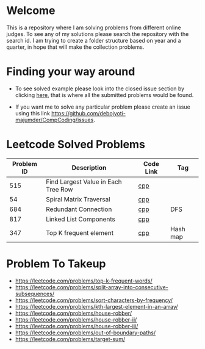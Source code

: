 # Welcome
This is a repository where I am solving problems from different online judges. To see any of my solutions please search the repository with the search id. I am trying to create a folder structure based on year and a quarter, in hope that will make the collection problems. 

# Finding your way around
- To see solved example please look into the closed issue section by clicking [here](https://github.com/debojyoti-majumder/CompCoding/issues?q=is:issue%20is:closed), that is where all the submitted problems would be found.

- If you want me to solve any particular problem please create an issue using this link https://github.com/debojyoti-majumder/CompCoding/issues. 

# Leetcode Solved Problems
|Problem ID|    Description | Code Link | Tag |
|--|--|--|--|
|515| Find Largest Value in Each Tree Row | [cpp](https://github.com/debojyoti-majumder/CompCoding/blob/master/2019Q1/cppWorkspace/leetcode515.hpp)
|54| Spiral Matrix Traversal | [cpp](https://github.com/debojyoti-majumder/CompCoding/blob/master/2019Q1/cppWorkspace/leetcode054.hpp)
|684| Redundant Connection | [cpp](https://github.com/debojyoti-majumder/CompCoding/blob/master/2019Q1/cppWorkspace/leetcode684.hpp) | DFS
|817| Linked List Components | [cpp](https://github.com/debojyoti-majumder/CompCoding/blob/master/2019Q1/cppWorkspace/leetcode817.hpp)
|347| Top K frequent element | [cpp](https://github.com/debojyoti-majumder/CompCoding/blob/master/2019Q1/cppWorkspace/leetcode347.hpp) | Hash map

# Problem To Takeup
- https://leetcode.com/problems/top-k-frequent-words/
- https://leetcode.com/problems/split-array-into-consecutive-subsequences/
- https://leetcode.com/problems/sort-characters-by-frequency/
- https://leetcode.com/problems/kth-largest-element-in-an-array/
- https://leetcode.com/problems/house-robber/
- https://leetcode.com/problems/house-robber-ii/
- https://leetcode.com/problems/house-robber-iii/
- https://leetcode.com/problems/out-of-boundary-paths/
- https://leetcode.com/problems/target-sum/
